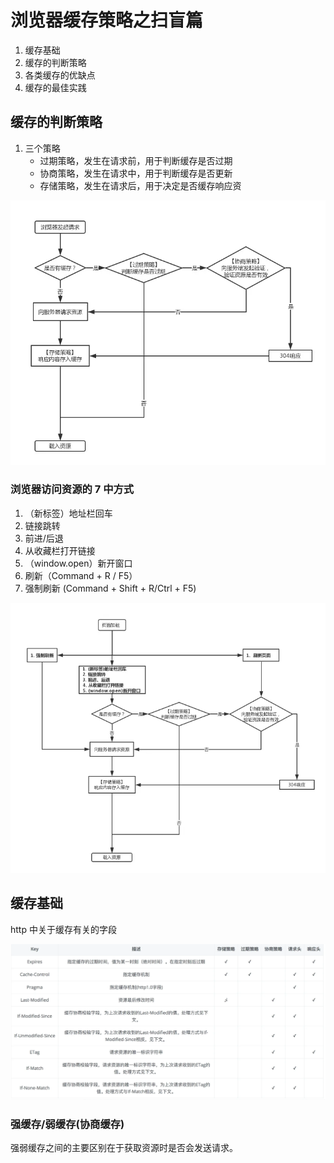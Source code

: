 # 浏览器缓存策略之扫盲篇

1. 缓存基础
2. 缓存的判断策略
3. 各类缓存的优缺点
4. 缓存的最佳实践

## 缓存的判断策略

1.  三个策略
    - 过期策略，发生在请求前，用于判断缓存是否过期
    - 协商策略，发生在请求中，用于判断缓存是否更新
    - 存储策略，发生在请求后，用于决定是否缓存响应资

![alt text](image.png)

### 浏览器访问资源的 7 中方式

1. （新标签）地址栏回车
2. 链接跳转
3. 前进/后退
4. 从收藏栏打开链接
5. （window.open）新开窗口
6. 刷新（Command + R / F5）
7. 强制刷新 (Command + Shift + R/Ctrl + F5)

![alt text](image-1.png)

## 缓存基础

http 中关于缓存有关的字段

![alt text](image-2.png)

### 强缓存/弱缓存(协商缓存)

强弱缓存之间的主要区别在于获取资源时是否会发送请求。
